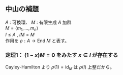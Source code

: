 ## 中山の補題
$A$ : 可換環、 $M$ : 有限生成 $A$ 加群  
$M=\langle m_1,\ldots, m_n\rangle$  
$I\leq A$ , $IM=M$  
作用を $\rho:A\to \mathrm{End}\ M$ と表す。
### 定理1： $(1-x)M=0$ をみたす $x\in I$ が存在する
Cayley-Hamilton より $\rho(1)=\mathrm{id}_M$ は $\rho (I)$ 上整だから。
<!--
$m_i=x_i\sum_ja_{i,j}m_j\quad (x_i\in I)$ と表せる。  
よって $m_i=\sum_jy_{i,j}m_j\quad (y_{i,j}\in I)$ と表せる。  
よって $(I_n-(y_{i,j}))M=0$ で、余因子かけると $\det(I_n-(y_{i,j}))M=0$.  
展開すると $\det(I_n-(y_{i,j}))=1-x\quad(x\in I)$.
-->

